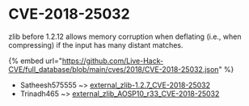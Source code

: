 # CVE-2018-25032

zlib before 1.2.12 allows memory corruption when deflating (i.e., when compressing) if the input has many distant matches.

{% embed url="https://github.com/Live-Hack-CVE/full_database/blob/main/cves/2018/CVE-2018-25032.json" %}


* Satheesh575555 ~> [external_zlib-1.2.7_CVE-2018-25032](https://zeste.alice-snow.ru/2018/database/cve-2018-25032/external_zlib-1.2.7_cve-2018-25032-satheesh575555)
* Trinadh465 ~> [external_zlib_AOSP10_r33_CVE-2018-25032](https://zeste.alice-snow.ru/2018/database/cve-2018-25032/external_zlib_aosp10_r33_cve-2018-25032-trinadh465)